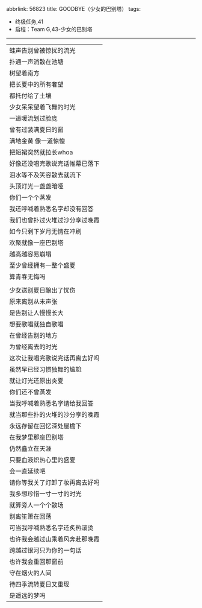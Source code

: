 abbrlink: 56823
title: GOODBYE（少女的巴别塔）
tags:
  - 终极任务,41
  - 启程：Team G,43-少女的巴别塔
---
|      |
|--|
|蛙声告别曾被惊扰的流光|
|扑通一声消散在池塘|
|树望着南方|
|把长夏中的所有奢望|
|都托付给了土壤|
|少女呆呆望着飞舞的时光|
|一道暖流划过脸庞|
|曾有过装满夏日的窗|
|满地金黄 像一道惊惶|
|把短裙突然就拉长whoa|
|好像还没唱完歌说完话帷幕已落下|
|泪水等不及笑容散去就流下|
|头顶灯光一盏盏暗哑|
|你们一个个蒸发|
|我还呼喊着熟悉名字却没有回答|
|我们也曾扑过火堆过沙分享过晚霞|
|如今只剩下岁月无情在冲刷|
|欢聚就像一座巴别塔|
|越高越容易崩塌|
|至少曾经拥有一整个盛夏|
|算青春无悔吗|
|      |
|少女送别夏日酿出了忧伤|
|原来离别从未声张|
|是告别让人慢慢长大|
|想要歌唱就独自歌唱|
|在曾经告别的地方|
|为曾经离去的时光|
|这次让我唱完歌说完话再离去好吗|
|虽然早已经习惯独舞的尴尬|
|就让灯光还原出炎夏|
|你们还不曾蒸发|
|当我呼喊着熟悉名字请给我回答|
|就当那些扑的火堆的沙分享的晚霞|
|永远存留在回忆深处屋檐下|
|在我梦里那座巴别塔|
|仍然矗立在天涯|
|只要血液炽热心里的盛夏|
|会一直延续吧|
|请你等我关了灯卸了妆再离去好吗|
|我多想珍惜一寸一寸的时光|
|就算旁人一个个散场|
|别离笙箫在回荡|
|可当我呼喊熟悉名字还炙热滚烫|
|也许我会越过山乘着风奔赴那晚霞|
|跨越过银河只为你的一句话|
|也许我会重回那窗前|
|守在烟火的人间|
|待四季流转夏日又重现|
|是遥远的梦吗|
